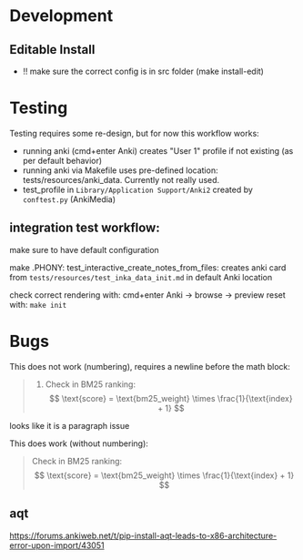 # Development

## Editable Install
- !! make sure the correct config is in src folder (make install-edit)


# Testing
Testing requires some re-design, but for now this workflow works:

- running anki (cmd+enter Anki) creates "User 1" profile if not existing (as per default behavior)
- running anki via Makefile uses pre-defined location: tests/resources/anki_data. Currently not really used.
- test_profile in `Library/Application Support/Anki2` created by `conftest.py` (AnkiMedia)

## integration test workflow:
make sure to have default configuration

make .PHONY: test_interactive_create_notes_from_files:
    creates anki card from `tests/resources/test_inka_data_init.md` in default Anki location

check correct rendering with: cmd+enter Anki -> browse -> preview
reset with: `make init`


# Bugs
This does not work (numbering), requires a newline before the math block:
> 1. Check in BM25 ranking:
> $$
> \text{score} = \text{bm25_weight} \times \frac{1}{\text{index} + 1}
> $$
> 
looks like it is a paragraph issue

This does work (without numbering):
> Check in BM25 ranking:
> $$
> \text{score} = \text{bm25_weight} \times \frac{1}{\text{index} + 1}
> $$



## aqt
https://forums.ankiweb.net/t/pip-install-aqt-leads-to-x86-architecture-error-upon-import/43051
